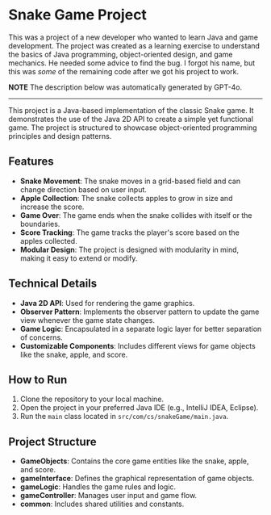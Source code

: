 # Snake Game Project

This was a project of a new developer who wanted to learn Java and game development. The project was created as a learning exercise to understand the basics of Java programming, object-oriented design, and game mechanics. He needed some advice to find the bug. I forgot his name, but this was *some* of the remaining code after we got his project to work.

**NOTE** The description below was automatically generated by GPT-4o.

---

This project is a Java-based implementation of the classic Snake game. It demonstrates the use of the Java 2D API to create a simple yet functional game. The project is structured to showcase object-oriented programming principles and design patterns.

## Features
- **Snake Movement**: The snake moves in a grid-based field and can change direction based on user input.
- **Apple Collection**: The snake collects apples to grow in size and increase the score.
- **Game Over**: The game ends when the snake collides with itself or the boundaries.
- **Score Tracking**: The game tracks the player's score based on the apples collected.
- **Modular Design**: The project is designed with modularity in mind, making it easy to extend or modify.

## Technical Details
- **Java 2D API**: Used for rendering the game graphics.
- **Observer Pattern**: Implements the observer pattern to update the game view whenever the game state changes.
- **Game Logic**: Encapsulated in a separate logic layer for better separation of concerns.
- **Customizable Components**: Includes different views for game objects like the snake, apple, and score.

## How to Run
1. Clone the repository to your local machine.
2. Open the project in your preferred Java IDE (e.g., IntelliJ IDEA, Eclipse).
3. Run the `main` class located in `src/com/cs/snakeGame/main.java`.

## Project Structure
- **GameObjects**: Contains the core game entities like the snake, apple, and score.
- **gameInterface**: Defines the graphical representation of game objects.
- **gameLogic**: Handles the game rules and logic.
- **gameController**: Manages user input and game flow.
- **common**: Includes shared utilities and constants.
